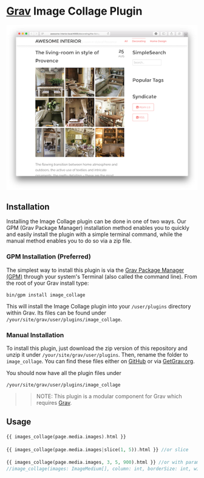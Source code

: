 # [Grav](http://github.com/getgrav/grav) Image Collage Plugin

![image](assets/example.png)

## Installation

Installing the Image Collage plugin can be done in one of two ways. Our GPM (Grav Package Manager) installation method enables you to quickly and easily install the plugin with a simple terminal command, while the manual method enables you to do so via a zip file. 

### GPM Installation (Preferred)

The simplest way to install this plugin is via the [Grav Package Manager (GPM)](http://learn.getgrav.org/advanced/grav-gpm) through your system's Terminal (also called the command line).  From the root of your Grav install type:

    bin/gpm install image_collage

This will install the Image Collage plugin into your `/user/plugins` directory within Grav. Its files can be found under `/your/site/grav/user/plugins/image_collage`.

### Manual Installation

To install this plugin, just download the zip version of this repository and unzip it under `/your/site/grav/user/plugins`. Then, rename the folder to `image_collage`. You can find these files either on [GitHub](https://github.com/petrgrishin/grav-plugin-image-collage) or via [GetGrav.org](http://getgrav.org/downloads/plugins#extras).

You should now have all the plugin files under

    /your/site/grav/user/plugins/image_collage

>> NOTE: This plugin is a modular component for Grav which requires [Grav](http://github.com/getgrav/grav).

## Usage

```php
{{ images_collage(page.media.images).html }}

{{ images_collage(page.media.images|slice(1, 5)).html }} //or slice

{{ images_collage(page.media.images, 3, 5, 900).html }} //or with params
//image_collage(images: ImageMedium[], column: int, borderSize: int, width: int): ImageMedium
```